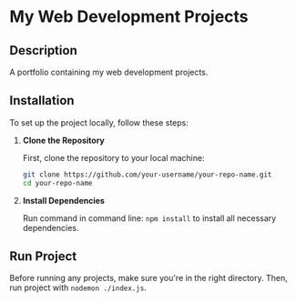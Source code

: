 # My Web Development Projects

## Description
A portfolio containing my web development projects.

## Installation

To set up the project locally, follow these steps:

1. **Clone the Repository**

   First, clone the repository to your local machine:

   ```bash
   git clone https://github.com/your-username/your-repo-name.git
   cd your-repo-name

2. **Install Dependencies**

   Run command in command line: `npm install` to install all necessary dependencies.

## Run Project

Before running any projects, make sure you're in the right directory. Then, run project with `nodemon ./index.js`.
   

